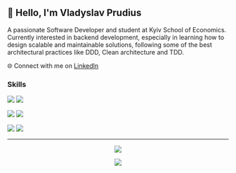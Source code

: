 ## 👋 Hello, I'm Vladyslav Prudius

A passionate Software Developer and student at Kyiv School of Economics. Currently interested in backend development, especially in learning how to design scalable and maintainable solutions, following some of the best architectural practices like DDD, Clean architecture and TDD.

🌐 Connect with me on [LinkedIn](https://www.linkedin.com/in/vladyslav-prudius)

### Skills
![](https://img.shields.io/badge/.NET-5C2D91?style=for-the-badge&logo=.net&logoColor=white)
![](https://img.shields.io/badge/C%23-239120?style=for-the-badge&logo=c-sharp&logoColor=white)

![](https://img.shields.io/badge/Microsoft%20SQL%20Server-CC2927?style=for-the-badge&logo=microsoft%20sql%20server&logoColor=white)
![](https://img.shields.io/badge/MongoDB-%234ea94b.svg?style=for-the-badge&logo=mongodb&logoColor=white)

![](https://img.shields.io/badge/Postman-FF6C37?style=for-the-badge&logo=postman&logoColor=white)
![](https://img.shields.io/badge/docker-%230db7ed.svg?style=for-the-badge&logo=docker&logoColor=white)

---
<p align="center"> 
  <img src="https://github-readme-stats.vercel.app/api?username=PrudiusVladislav&show_icons=true&theme=dark"/>
</p>
<p align="center"> 
  <img src="https://github-readme-stats.vercel.app/api/top-langs/?username=PrudiusVladislav&layout=compact&theme=dark"/>
</p>

